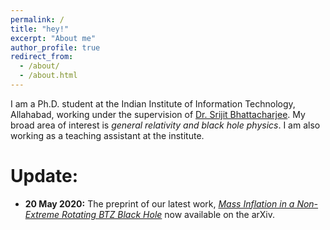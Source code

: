 ```yaml
---
permalink: /
title: "hey!"
excerpt: "About me"
author_profile: true
redirect_from: 
  - /about/
  - /about.html
---
```


I am a Ph.D. student at the Indian Institute of Information Technology, Allahabad, working under the supervision of [Dr. Srijit Bhattacharjee](http://profile.iiita.ac.in/srijit/). My broad area of interest is *general relativity and black hole physics*. I am also working as a teaching assistant at the institute. 

Update:
=======
- **20 May 2020:** The preprint of our latest work, [*Mass Inflation in a Non-Extreme Rotating BTZ Black Hole*](https://arxiv.org/abs/2005.09705) now available on the arXiv.







